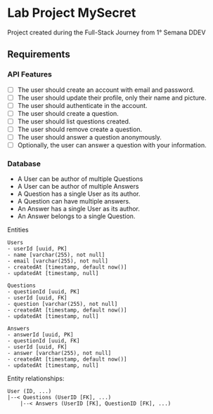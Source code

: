# Lab Project MySecret

Project created during the Full-Stack Journey from 1° Semana DDEV

## Requirements
### API Features
- [ ] The user should create an account with email and password.
- [ ] The user should update their profile, only their name and picture.
- [ ] The user should authenticate in the account.
- [ ] The user should create a question.
- [ ] The user should list questions created.
- [ ] The user should remove create a question.
- [ ] The user should answer a question anonymously.
- [ ] Optionally, the user can answer a question with your information.

### Database
- A User can be author of multiple Questions
- A User can be author of multiple Answers
- A Question has a single User as its author.
- A Question can have multiple answers.
- An Answer has a single User as its author.
- An Answer belongs to a single Question.

Entities
```text
Users
- userId [uuid, PK]
- name [varchar(255), not null]
- email [varchar(255), not null]
- createdAt [timestamp, default now()]
- updatedAt [timestamp, null]

Questions
- questionId [uuid, PK]
- userId [uuid, FK]
- question [varchar(255), not null]
- createdAt [timestamp, default now()]
- updatedAt [timestamp, null]

Answers
- answerId [uuid, PK]
- questionId [uuid, FK]
- userId [uuid, FK]
- answer [varchar(255), not null]
- createdAt [timestamp, default now()]
- updatedAt [timestamp, null]
```

Entity relationships:
```text
User (ID, ...)
|--< Questions (UserID [FK], ...)
    |--< Answers (UserID [FK], QuestionID [FK], ...)
```